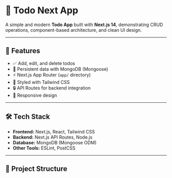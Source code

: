 # 📝 Todo Next App

A simple and modern **Todo App** built with **Next.js 14**, demonstrating CRUD operations, component-based architecture, and clean UI design.

---

## 🚀 Features
- ✅ Add, edit, and delete todos
- 📂 Persistent data with MongoDB (Mongoose)
- ⚡ Next.js App Router (`app/` directory)
- 🎨 Styled with Tailwind CSS
- 🔒 API Routes for backend integration
- 📱 Responsive design

---

## 🛠️ Tech Stack
- **Frontend:** Next.js, React, Tailwind CSS
- **Backend:** Next.js API Routes, Node.js
- **Database:** MongoDB (Mongoose ODM)
- **Other Tools:** ESLint, PostCSS

---

## 📂 Project Structure
